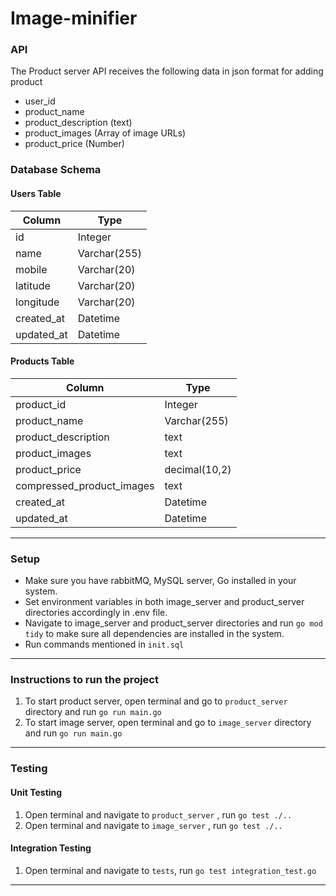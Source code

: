 # Image-minifier

### API
The Product server API receives the following data in json format for adding product

- user_id
- product_name
- product_description (text)
- product_images (Array of image URLs)
- product_price (Number)

### Database Schema

#### Users Table

| Column     | Type          |
|------------|---------------|
| id         | Integer       |
| name       | Varchar(255)  |
| mobile     | Varchar(20)  |
| latitude   | Varchar(20)  |
| longitude  | Varchar(20)  |
| created_at | Datetime      |
| updated_at | Datetime      |

#### Products Table

| Column                     | Type          |
|----------------------------|---------------|
| product_id                 | Integer       |
| product_name               | Varchar(255)  |
| product_description        | text          |
| product_images             | text          |
| product_price              | decimal(10,2) |
| compressed_product_images  | text          |
| created_at                 | Datetime      |
| updated_at                 | Datetime      |


---
### Setup

- Make sure you have rabbitMQ, MySQL server, Go installed in your system.
- Set environment variables in both image_server and product_server directories accordingly in .env file.
- Navigate to image_server and product_server directories and run `go mod tidy` to make sure all dependencies are installed in the system.
- Run commands mentioned in `init.sql`

---

### Instructions to run the project

1. To start product server, open terminal and go to `product_server` directory and run `go run main.go`
2. To start image server, open terminal and go to `image_server` directory and run `go run main.go`

---

### Testing

#### Unit Testing

1. Open terminal and navigate to `product_server` , run `go test ./..`
2. Open terminal and navigate to `image_server` , run `go test ./..`

#### Integration Testing

1. Open terminal and navigate to `tests`, run `go test integration_test.go`

---